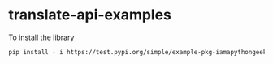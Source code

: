# translate-api-examples

To install the library


```bash
pip install - i https://test.pypi.org/simple/example-pkg-iamapythongeek==1.0.0
```
